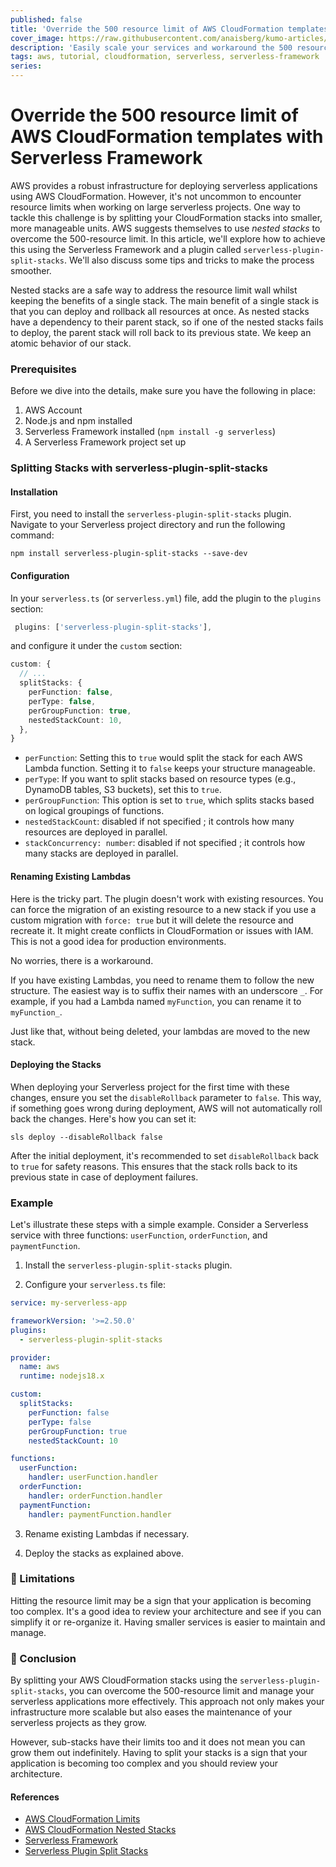 ```yaml
---
published: false
title: 'Override the 500 resource limit of AWS CloudFormation templates with Serverless Framework'
cover_image: https://raw.githubusercontent.com/anaisberg/kumo-articles/master/blog-posts/scaling-aws-stacks-sls-framework/assets/header.png
description: 'Easily scale your services and workaround the 500 resource limit of AWS CloudFormation templates with Serverless Framework'
tags: aws, tutorial, cloudformation, serverless, serverless-framework
series:
---
```


# Override the 500 resource limit of AWS CloudFormation templates with Serverless Framework

AWS provides a robust infrastructure for deploying serverless applications using AWS CloudFormation. However, it's not uncommon to encounter resource limits when working on large serverless projects. One way to tackle this challenge is by splitting your CloudFormation stacks into smaller, more manageable units. AWS suggests themselves to use _nested stacks_ to overcome the 500-resource limit. In this article, we'll explore how to achieve this using the Serverless Framework and a plugin called `serverless-plugin-split-stacks`. We'll also discuss some tips and tricks to make the process smoother.

Nested stacks are a safe way to address the resource limit wall whilst keeping the benefits of a single stack. The main benefit of a single stack is that you can deploy and rollback all resources at once. As nested stacks have a dependency to their parent stack, so if one of the nested stacks fails to deploy, the parent stack will roll back to its previous state. We keep an atomic behavior of our stack.

### Prerequisites

Before we dive into the details, make sure you have the following in place:

1. AWS Account
2. Node.js and npm installed
3. Serverless Framework installed (`npm install -g serverless`)
4. A Serverless Framework project set up

### Splitting Stacks with serverless-plugin-split-stacks

#### Installation

First, you need to install the `serverless-plugin-split-stacks` plugin. Navigate to your Serverless project directory and run the following command:

```shell
npm install serverless-plugin-split-stacks --save-dev
```

#### Configuration

In your `serverless.ts` (or `serverless.yml`) file, add the plugin to the `plugins` section:

```typescript
 plugins: ['serverless-plugin-split-stacks'],
```

and configure it under the `custom` section:

```typescript
custom: {
  // ...
  splitStacks: {
    perFunction: false,
    perType: false,
    perGroupFunction: true,
    nestedStackCount: 10,
  },
}
```

- `perFunction`: Setting this to `true` would split the stack for each AWS Lambda function. Setting it to `false` keeps your structure manageable.
- `perType`: If you want to split stacks based on resource types (e.g., DynamoDB tables, S3 buckets), set this to `true`.
- `perGroupFunction`: This option is set to `true`, which splits stacks based on logical groupings of functions.
- `nestedStackCount`: disabled if not specified ; it controls how many resources are deployed in parallel.
- `stackConcurrency: number`: disabled if not specified ; it controls how many stacks are deployed in parallel.

#### Renaming Existing Lambdas

Here is the tricky part. The plugin doesn't work with existing resources. You can force the migration of an existing resource to a new stack if you use a custom migration with `force: true` but it will delete the resource and recreate it. It might create conflicts in CloudFormation or issues with IAM. This is not a good idea for production environments.

No worries, there is a workaround.

If you have existing Lambdas, you need to rename them to follow the new structure. The easiest way is to suffix their names with an underscore `_`. For example, if you had a Lambda named `myFunction`, you can rename it to `myFunction_`.

Just like that, without being deleted, your lambdas are moved to the new stack.

#### Deploying the Stacks

When deploying your Serverless project for the first time with these changes, ensure you set the `disableRollback` parameter to `false`. This way, if something goes wrong during deployment, AWS will not automatically roll back the changes. Here's how you can set it:

```shell
sls deploy --disableRollback false
```

After the initial deployment, it's recommended to set `disableRollback` back to `true` for safety reasons. This ensures that the stack rolls back to its previous state in case of deployment failures.

### Example

Let's illustrate these steps with a simple example. Consider a Serverless service with three functions: `userFunction`, `orderFunction`, and `paymentFunction`.

1. Install the `serverless-plugin-split-stacks` plugin.

2. Configure your `serverless.ts` file:

```yml
service: my-serverless-app

frameworkVersion: '>=2.50.0'
plugins:
  - serverless-plugin-split-stacks

provider:
  name: aws
  runtime: nodejs18.x

custom:
  splitStacks:
    perFunction: false
    perType: false
    perGroupFunction: true
    nestedStackCount: 10

functions:
  userFunction:
    handler: userFunction.handler
  orderFunction:
    handler: orderFunction.handler
  paymentFunction:
    handler: paymentFunction.handler
```

3. Rename existing Lambdas if necessary.

4. Deploy the stacks as explained above.

### 💭 Limitations

Hitting the resource limit may be a sign that your application is becoming too complex. It's a good idea to review your architecture and see if you can simplify it or re-organize it. Having smaller services is easier to maintain and manage.

### 🧠 Conclusion

By splitting your AWS CloudFormation stacks using the `serverless-plugin-split-stacks`, you can overcome the 500-resource limit and manage your serverless applications more effectively. This approach not only makes your infrastructure more scalable but also eases the maintenance of your serverless projects as they grow.

However, sub-stacks have their limits too and it does not mean you can grow them out indefinitely. Having to split your stacks is a sign that your application is becoming too complex and you should review your architecture.

#### References

- [AWS CloudFormation Limits](https://docs.aws.amazon.com/AWSCloudFormation/latest/UserGuide/cloudformation-limits.html)
- [AWS CloudFormation Nested Stacks](https://docs.aws.amazon.com/AWSCloudFormation/latest/UserGuide/using-cfn-nested-stacks.html)
- [Serverless Framework](https://www.serverless.com/)
- [Serverless Plugin Split Stacks](https://www.npmjs.com/package/serverless-plugin-split-stacks)
